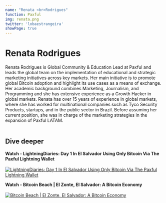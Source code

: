 ```yaml
---
name: "Renata <br>Rodrigues"
function: Paxful
img: renata.png
twitter: 'lobaestrangeira'
showPage: true
---
```


# Renata Rodrigues
 
Renata Rodrigues is Global Community & Education Lead at Paxful and leads the global team on the implementation of educational and strategic marketing initiatives across key markets. Her main initiative is to promote global Bitcoin adoption and highlight its use cases as a means of exchange. Her academic background combines Marketing, Journalism, and Programming and she has extensive experience as a Growth Hacker in global markets. Renata has over 15 years of experience in global markets, where she has worked for multinational companies such as Tyco Security Products, startups, and in the public sector in Brazil. Before assuming her current position, she was in charge of the marketing strategies in the expansion of Paxful LATAM.
<br><br>

## Dive deeper


<div class="grid grid-cols-2 gap-5">
<div class="p-3 my-2">

**Watch - LightningDiaries: Day 1 In El Salvador Using Only Bitcoin Via The Paxful Lightning Wallet** <br><br>
[ ![LightningDiaries: Day 1 In El Salvador Using Only Bitcoin Via The Paxful Lightning Wallet](/2022/content/will_paxfullwallet.png)](https://www.youtube.com/watch?v=O9EwK3nvsIk/)
</div>

<div class="p-3 my-2">

**Watch - Bitcoin Beach | El Zonte, El Salvador: A Bitcoin Economy** <br><br>
[ ![Bitcoin Beach | El Zonte, El Salvador: A Bitcoin Economy](/2022/content/will_bitcoinbeach.png)](https://www.youtube.com/watch?v=xnqHODbC2Tc/)
</div>



</div>

<br>





